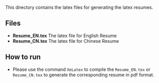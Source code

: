 This directory contains the latex files for generating the latex resumes.

## Files

- **Resume_EN.tex** The latex file for English Resume
- **Resume_CN.tex** The latex file for Chinese Resume

## How to run

- Please use the command `XeLatex` to compile the `Resume_EN.tex` or `Resume_CN.tex` to generate the corresponding resume in pdf format.